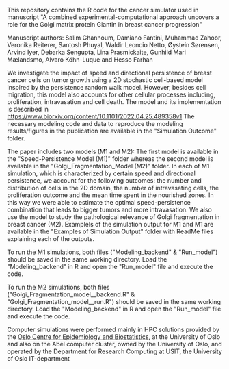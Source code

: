 This repository contains the R code for the cancer simulator used in manuscript "A combined experimental-computational approach uncovers a role for the Golgi matrix protein Giantin in breast cancer progression" 

Manuscript authors: Salim Ghannoum, Damiano Fantini, Muhammad Zahoor, Veronika Reiterer, Santosh Phuyal, Waldir Leoncio Netto, Øystein Sørensen, Arvind Iyer, Debarka Sengupta, Lina Prasmickaite, Gunhild Mari Mælandsmo, Alvaro Köhn-Luque and Hesso Farhan

We investigate the impact of speed and directional persistence of breast cancer cells on tumor growth using a 2D stochastic cell-based model inspired by the persistence random walk model. However, besides cell migration, this model also accounts for other cellular processes including, proliferation, intravasation and cell death. The model and its implementation is described in https://www.biorxiv.org/content/10.1101/2022.04.25.489358v1 
The necessary modeling code and data to reproduce the modeling results/figures in the publication are available in the "Simulation Outcome" folder. 

The paper includes two models (M1 and M2):
The first model is available in the "Speed-Persistence Model (M1)" folder whereas the second model is available in the "Golgi_Fragmentation_Model (M2)" folder. In each of M1 simulation, which is characterized by certain speed and directional persistence, we account for the following outcomes: the number and distribution of cells in the 2D domain, the number of intravasating cells, the proliferation outcome and the mean time spent in the nourished zones. In this way we were able to estimate the optimal speed-persistence combination that leads to bigger tumors and more intravasation. We also use the model to study the pathological relevance of Golgi fragmentation in breast cancer (M2). Examplels of the simulation output for M1 and M1 are available in the "Examples of Simulation Output" folder with ReadMe files explaining each of the outputs. 

To run the M1 simulations, both files ("Modeling_backend" & "Run_model") should be saved in the same working directory. Load the "Modeling_backend" in R and open the "Run_model" file and execute the code.

To run the M2 simulations, both files ("Golgi_Fragmentation_model__backend.R" & "Golgi_Fragmentation_model__run.R") should be saved in the same working directory. Load the "Modeling_backend" in R and open the "Run_model" file and execute the code.

Computer simulations were performed mainly in HPC solutions provided by the [Oslo Centre for Epidemiology and Biostatistics](https://www.med.uio.no/imb/english/research/centres/ocbe/), at the University of Oslo and also on the Abel computer cluster, owned by the University of Oslo, and operated by the Department for Research Computing at USIT, the University of Oslo IT-department
